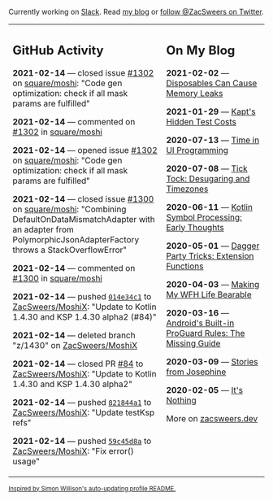 Currently working on [Slack](https://slack.com/). Read [my blog](https://zacsweers.dev/) or [follow @ZacSweers on Twitter](https://twitter.com/ZacSweers).

<table><tr><td valign="top" width="60%">

## GitHub Activity
<!-- githubActivity starts -->
**2021-02-14** — closed issue [#1302](https://api.github.com/repos/square/moshi/issues/1302) on [square/moshi](https://api.github.com/repos/square/moshi): "Code gen optimization: check if all mask params are fulfilled"

**2021-02-14** — commented on [#1302](https://github.com/square/moshi/issues/1302#issuecomment-778755582) in [square/moshi](https://api.github.com/repos/square/moshi)

**2021-02-14** — opened issue [#1302](https://api.github.com/repos/square/moshi/issues/1302) on [square/moshi](https://api.github.com/repos/square/moshi): "Code gen optimization: check if all mask params are fulfilled"

**2021-02-14** — closed issue [#1300](https://api.github.com/repos/square/moshi/issues/1300) on [square/moshi](https://api.github.com/repos/square/moshi): "Combining DefaultOnDataMismatchAdapter with an adapter from PolymorphicJsonAdapterFactory throws a StackOverflowError"

**2021-02-14** — commented on [#1300](https://github.com/square/moshi/issues/1300#issuecomment-778748467) in [square/moshi](https://api.github.com/repos/square/moshi)

**2021-02-14** — pushed [`014e34c1`](https://github.com/ZacSweers/MoshiX/commit/014e34c10563389c789fa2f6406ba4b2f1aaefb7) to [ZacSweers/MoshiX](https://api.github.com/repos/ZacSweers/MoshiX): "Update to Kotlin 1.4.30 and KSP 1.4.30 alpha2 (#84)"

**2021-02-14** — deleted branch "z/1430" on [ZacSweers/MoshiX](https://api.github.com/repos/ZacSweers/MoshiX)

**2021-02-14** — closed PR [#84](https://api.github.com/repos/ZacSweers/MoshiX/pulls/84) to [ZacSweers/MoshiX](https://api.github.com/repos/ZacSweers/MoshiX): "Update to Kotlin 1.4.30 and KSP 1.4.30 alpha2"

**2021-02-14** — pushed [`821844a1`](https://github.com/ZacSweers/MoshiX/commit/821844a1b59bd5dadd723dc497bc6a0e68644448) to [ZacSweers/MoshiX](https://api.github.com/repos/ZacSweers/MoshiX): "Update testKsp refs"

**2021-02-14** — pushed [`59c45d8a`](https://github.com/ZacSweers/MoshiX/commit/59c45d8a5037620bfb7540a78ca7d9dfaa5ae52c) to [ZacSweers/MoshiX](https://api.github.com/repos/ZacSweers/MoshiX): "Fix error() usage"
<!-- githubActivity ends -->
</td><td valign="top" width="40%">

## On My Blog
<!-- blog starts -->
**2021-02-02** — [Disposables Can Cause Memory Leaks](https://www.zacsweers.dev/disposables-can-cause-memory-leaks/)

**2021-01-29** — [Kapt's Hidden Test Costs](https://www.zacsweers.dev/kapts-hidden-test-costs/)

**2020-07-13** — [Time in UI Programming](https://www.zacsweers.dev/time-in-ui/)

**2020-07-08** — [Tick Tock: Desugaring and Timezones](https://www.zacsweers.dev/ticktock-desugaring-timezones/)

**2020-06-11** — [Kotlin Symbol Processing: Early Thoughts](https://www.zacsweers.dev/kotlin-symbol-processor-early-thoughts/)

**2020-05-01** — [Dagger Party Tricks: Extension Functions](https://www.zacsweers.dev/dagger-party-tricks-extension-functions/)

**2020-04-03** — [Making My WFH Life Bearable](https://www.zacsweers.dev/making-wfh-life-bearable/)

**2020-03-16** — [Android's Built-in ProGuard Rules: The Missing Guide](https://www.zacsweers.dev/android-proguard-rules/)

**2020-03-09** — [Stories from Josephine](https://www.zacsweers.dev/stories-from-josephine/)

**2020-02-05** — [It's Nothing](https://www.zacsweers.dev/its-nothing/)
<!-- blog ends -->
More on [zacsweers.dev](https://zacsweers.dev/)
</td></tr></table>

<sub><a href="https://simonwillison.net/2020/Jul/10/self-updating-profile-readme/">Inspired by Simon Willison's auto-updating profile README.</a></sub>